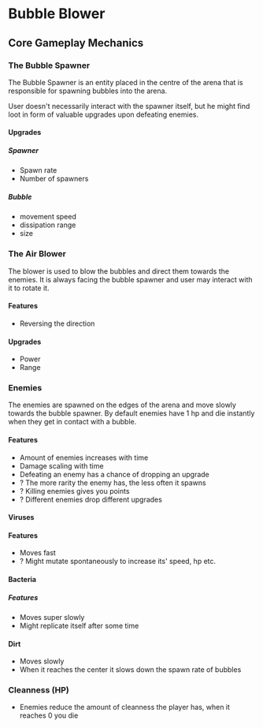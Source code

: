 # Bubble Blower

## Core Gameplay Mechanics

### The Bubble Spawner
The Bubble Spawner is an entity placed in the centre of the arena that is responsible for spawning bubbles into the arena.

User doesn't necessarily interact with the spawner itself, but he might find loot in form of valuable upgrades upon defeating enemies.

#### Upgrades
##### Spawner
- Spawn rate
- Number of spawners

##### Bubble
- movement speed
- dissipation range
- size


### The Air Blower
The blower is used to blow the bubbles and direct them towards the enemies. It is always facing the bubble spawner and user may interact with it to rotate it. 

#### Features
- Reversing the direction

#### Upgrades
- Power
- Range

### Enemies
The enemies are spawned on the edges of the arena and move slowly towards the bubble spawner. By default enemies have 1 hp and die instantly when they get in contact with a bubble.

#### Features
- Amount of enemies increases with time
- Damage scaling with time
- Defeating an enemy has a chance of dropping an upgrade
- ? The more rarity the enemy has, the less often it spawns
- ? Killing enemies gives you points
- ? Different enemies drop different upgrades


#### Viruses
#### Features
- Moves fast
- ? Might mutate spontaneously to increase its' speed, hp etc.

#### Bacteria
##### Features
- Moves super slowly
- Might replicate itself after some time

#### Dirt
- Moves slowly
- When it reaches the center it slows down the spawn rate of bubbles

### Cleanness (HP)
- Enemies reduce the amount of cleanness the player has, when it reaches 0 you die

